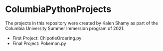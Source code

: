 # ColumbiaPythonProjects

The projects in this repository were created by Kalen Shamy as part of the Columbia University Summer Immersion program of 2021.

- First Project: ChipotleOrdering.py
- Final Project: Pokemon.py

